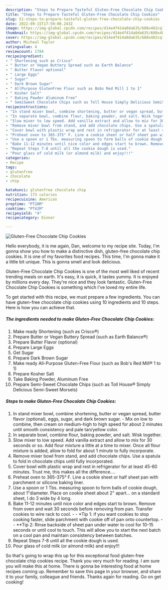 ```yaml
---
description: "Steps to Prepare Tasteful Gluten-Free Chocolate Chip Cookies"
title: "Steps to Prepare Tasteful Gluten-Free Chocolate Chip Cookies"
slug: 51-steps-to-prepare-tasteful-gluten-free-chocolate-chip-cookies
date: 2022-09-15T17:59:00.243Z
image: https://img-global.cpcdn.com/recipes/d14e4f414a0da635/680x482cq70/gluten-free-chocolate-chip-cookies-recipe-main-photo.jpg
thumbnail: https://img-global.cpcdn.com/recipes/d14e4f414a0da635/680x482cq70/gluten-free-chocolate-chip-cookies-recipe-main-photo.jpg
cover: https://img-global.cpcdn.com/recipes/d14e4f414a0da635/680x482cq70/gluten-free-chocolate-chip-cookies-recipe-main-photo.jpg
author: Micheal Taylor
ratingvalue: 4
reviewcount: 1784
recipeingredient:
- " Shortening such as Crisco"
- " Butter or Vegan Buttery Spread such as Earth Balance"
- " Butter Flavor optional"
- " Large Eggs"
- " Sugar"
- " Dark Brown Sugar"
- " AllPurpose GlutenFree Flour such as Bobs Red Mill 1 to 1"
- " Kosher Salt"
- " Baking Powder Aluminum Free"
- " SemiSweet Chocolate Chips such as Toll House Simply Delicious SemiSweet Morsels"
recipeinstructions:
- "In stand mixer bowl, combine shortening, butter or vegan spread, butter flavor (optional), eggs, sugar, and dark brown sugar.  Mix on low to combine, then cream on medium-high to high speed for about 2 minutes until smooth consistency and pale tan/yellow color."
- "In separate bowl, combine flour, baking powder, and salt. Wisk together."
- "Slow mixer to low speed. Add vanilla extract and allow to mix for 30 seconds or so. Add flour mixture a little at a time to mixer. Once all flour mixture is added, allow to fold for about 1 minute to fully incorporate."
- "Remove mixer bowl from stand, and add chocolate chips. Use a spatula to fold in chocolate chips until fully incorporated."
- "Cover bowl with plastic wrap and rest in refrigerator for at least 45-60 minutes. Trust me, this makes all the difference...."
- "Preheat oven to 365-375° F. Line a cookie sheet or half sheet pan with parchment or silicone baking liner."
- "Use a spoon or 1 Tbs. measuring spoon to form balls of cookie dough, about 1&#34;diameter. Place on cookie sheet about 2&#34; apart... on a standard sheet, I do 3 wide by 4 long."
- "Bake 11-12 minutes until nice color and edges start to brown. Remove from oven and wait 30 seconds before removing from pan. Transfer cookies to wire rack to cool.  *Tip 1: if you want cookies to stop cooking faster, slide parchment with cookie off of pan onto countertop.   **Tip 2: Rinse backside of sheet pan under water to cool for 10-15 seconds or until cool to touch. This will allow you to start the next batch on a cool pan and maintain consistency between batches."
- "Repeat Steps 7-8 until all the cookie dough is used."
- "Pour glass of cold milk (or almond milk) and enjoy!!!"
categories:
- Recipe
tags:
- glutenfree
- chocolate
- chip

katakunci: glutenfree chocolate chip 
nutrition: 173 calories
recipecuisine: American
preptime: "PT20M"
cooktime: "PT42M"
recipeyield: "4"
recipecategory: Dinner

---
```



![Gluten-Free Chocolate Chip Cookies](https://img-global.cpcdn.com/recipes/d14e4f414a0da635/680x482cq70/gluten-free-chocolate-chip-cookies-recipe-main-photo.jpg)

Hello everybody, it is me again, Dan, welcome to my recipe site. Today, I'm gonna show you how to make a distinctive dish, gluten-free chocolate chip cookies. It is one of my favorites food recipes. This time, I'm gonna make it a little bit unique. This is gonna smell and look delicious.

Gluten-Free Chocolate Chip Cookies is one of the most well liked of recent trending meals on earth. It's easy, it is quick, it tastes yummy. It is enjoyed by millions every day. They're nice and they look fantastic. Gluten-Free Chocolate Chip Cookies is something which I've loved my entire life.




To get started with this recipe, we must prepare a few ingredients. You can have gluten-free chocolate chip cookies using 10 ingredients and 10 steps. Here is how you can achieve that.

<!--inarticleads1-->

##### The ingredients needed to make Gluten-Free Chocolate Chip Cookies:

1. Make ready  Shortening (such as Crisco®)
1. Prepare  Butter or Vegan Buttery Spread (such as Earth Balance®)
1. Prepare  Butter Flavor (optional)
1. Prepare  Large Eggs
1. Get  Sugar
1. Prepare  Dark Brown Sugar
1. Make ready  All-Purpose Gluten-Free Flour (such as Bob&#39;s Red Mill® 1 to 1)
1. Prepare  Kosher Salt
1. Take  Baking Powder, Aluminum Free
1. Prepare  Semi-Sweet Chocolate Chips (such as Toll House® Simply Delicious Semi-Sweet Morsels)




<!--inarticleads2-->

##### Steps to make Gluten-Free Chocolate Chip Cookies:

1. In stand mixer bowl, combine shortening, butter or vegan spread, butter flavor (optional), eggs, sugar, and dark brown sugar.  - Mix on low to combine, then cream on medium-high to high speed for about 2 minutes until smooth consistency and pale tan/yellow color.
1. In separate bowl, combine flour, baking powder, and salt. Wisk together.
1. Slow mixer to low speed. Add vanilla extract and allow to mix for 30 seconds or so. Add flour mixture a little at a time to mixer. Once all flour mixture is added, allow to fold for about 1 minute to fully incorporate.
1. Remove mixer bowl from stand, and add chocolate chips. Use a spatula to fold in chocolate chips until fully incorporated.
1. Cover bowl with plastic wrap and rest in refrigerator for at least 45-60 minutes. Trust me, this makes all the difference....
1. Preheat oven to 365-375° F. Line a cookie sheet or half sheet pan with parchment or silicone baking liner.
1. Use a spoon or 1 Tbs. measuring spoon to form balls of cookie dough, about 1&#34;diameter. Place on cookie sheet about 2&#34; apart... on a standard sheet, I do 3 wide by 4 long.
1. Bake 11-12 minutes until nice color and edges start to brown. Remove from oven and wait 30 seconds before removing from pan. Transfer cookies to wire rack to cool. -  - *Tip 1: if you want cookies to stop cooking faster, slide parchment with cookie off of pan onto countertop.  -  - **Tip 2: Rinse backside of sheet pan under water to cool for 10-15 seconds or until cool to touch. This will allow you to start the next batch on a cool pan and maintain consistency between batches.
1. Repeat Steps 7-8 until all the cookie dough is used.
1. Pour glass of cold milk (or almond milk) and enjoy!!!




So that's going to wrap this up for this exceptional food gluten-free chocolate chip cookies recipe. Thank you very much for reading. I am sure you will make this at home. There is gonna be interesting food at home recipes coming up. Remember to save this page in your browser, and share it to your family, colleague and friends. Thanks again for reading. Go on get cooking!
